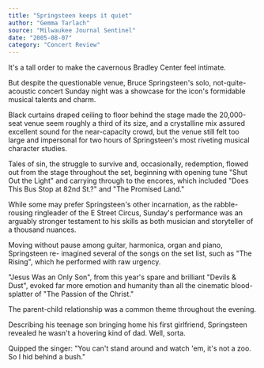 ```yaml
---
title: "Springsteen keeps it quiet"
author: "Gemma Tarlach"
source: "Milwaukee Journal Sentinel"
date: "2005-08-07"
category: "Concert Review"
---
```


It's a tall order to make the cavernous Bradley Center feel intimate.

But despite the questionable venue, Bruce Springsteen's solo, not-quite- acoustic concert Sunday night was a showcase for the icon's formidable musical talents and charm.

Black curtains draped ceiling to floor behind the stage made the 20,000-seat venue seem roughly a third of its size, and a crystalline mix assured excellent sound for the near-capacity crowd, but the venue still felt too large and impersonal for two hours of Springsteen's most riveting musical character studies.

Tales of sin, the struggle to survive and, occasionally, redemption, flowed out from the stage throughout the set, beginning with opening tune "Shut Out the Light" and carrying through to the encores, which included "Does This Bus Stop at 82nd St.?" and "The Promised Land."

While some may prefer Springsteen's other incarnation, as the rabble-rousing ringleader of the E Street Circus, Sunday's performance was an arguably stronger testament to his skills as both musician and storyteller of a thousand nuances.

Moving without pause among guitar, harmonica, organ and piano, Springsteen re- imagined several of the songs on the set list, such as "The Rising", which he performed with raw urgency.

"Jesus Was an Only Son", from this year's spare and brilliant "Devils & Dust", evoked far more emotion and humanity than all the cinematic blood-splatter of "The Passion of the Christ."

The parent-child relationship was a common theme throughout the evening.

Describing his teenage son bringing home his first girlfriend, Springsteen revealed he wasn't a hovering kind of dad. Well, sorta.

Quipped the singer: "You can't stand around and watch 'em, it's not a zoo. So I hid behind a bush."